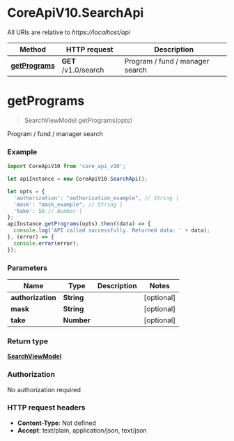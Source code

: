 # CoreApiV10.SearchApi

All URIs are relative to *https://localhost/api*

Method | HTTP request | Description
------------- | ------------- | -------------
[**getPrograms**](SearchApi.md#getPrograms) | **GET** /v1.0/search | Program / fund / manager search


<a name="getPrograms"></a>
# **getPrograms**
> SearchViewModel getPrograms(opts)

Program / fund / manager search

### Example
```javascript
import CoreApiV10 from 'core_api_v10';

let apiInstance = new CoreApiV10.SearchApi();

let opts = { 
  'authorization': "authorization_example", // String | 
  'mask': "mask_example", // String | 
  'take': 56 // Number | 
};
apiInstance.getPrograms(opts).then((data) => {
  console.log('API called successfully. Returned data: ' + data);
}, (error) => {
  console.error(error);
});

```

### Parameters

Name | Type | Description  | Notes
------------- | ------------- | ------------- | -------------
 **authorization** | **String**|  | [optional] 
 **mask** | **String**|  | [optional] 
 **take** | **Number**|  | [optional] 

### Return type

[**SearchViewModel**](SearchViewModel.md)

### Authorization

No authorization required

### HTTP request headers

 - **Content-Type**: Not defined
 - **Accept**: text/plain, application/json, text/json

